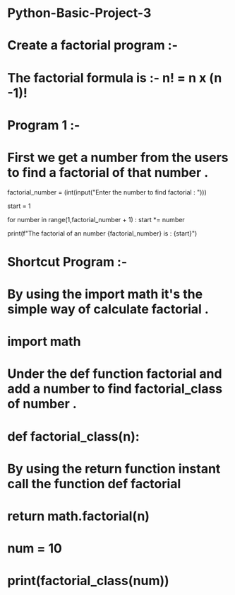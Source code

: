 # Python-Basic-Project-3

# Create a factorial program :-

# The factorial formula is :- n! = n x (n -1)!

# Program 1 :-

# First we get a number from the users to find a factorial of that number .

factorial_number = (int(input("Enter the number to find factorial : ")))

start = 1

for number in range(1,factorial_number + 1) :
    start *= number

print(f"The factorial of an number {factorial_number} is : {start}")

# Shortcut Program :-

# By using the import math it's the simple way of calculate factorial .

# import math

# Under the def function factorial and add a number to find factorial_class of number .

# def factorial_class(n):

# By using the return function instant call the function def factorial

#    return math.factorial(n)

# num = 10

# print(factorial_class(num))
